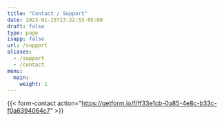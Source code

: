 ```yaml
---
title: "Contact / Support"
date: 2023-01-15T23:22:53-05:00
draft: false
type: page
isapp: false
url: /support
aliases:
  - /support
  - /contact
menu:
  main:
    weight: 1
---
```


{{< form-contact action="https://getform.io/f/ff33e1cb-0a85-4e8c-b33c-f0a6394064c7" >}}
